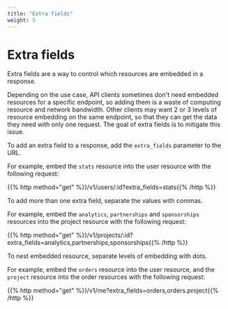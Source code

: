 ```yaml
---
title: "Extra fields"
weight: 5
---
```


# Extra fields

Extra fields are a way to control which resources are embedded in a response.

Depending on the use case, API clients sometimes don't need embedded resources for a specific endpoint, so adding them is a waste of computing resource and network bandwidth. Other clients may want 2 or 3 levels of resource embedding on the same endpoint, so that they can get the data they need with only one request. The goal of extra fields is to mitigate this issue.

To add an extra field to a response, add the `extra_fields` parameter to the URL.

For example, embed the `stats` resource into the user resource with the following request:

{{% http method="get" %}}/v1/users/:id?extra_fields=stats{{% /http %}}

To add more than one extra field, separate the values with commas.

For example, embed the `analytics`, `partnerships` and `sponsorships` resources into the project resource with the following request:

{{% http method="get" %}}/v1/projects/:id?extra_fields=analytics,partnerships,sponsorships{{% /http %}}

To nest embedded resource, separate levels of embedding with dots.

For example, embed the `orders` resource into the user resource, and the `project` resource into the order resources with the following request:

{{% http method="get" %}}/v1/me?extra_fields=orders,orders.project{{% /http %}}
